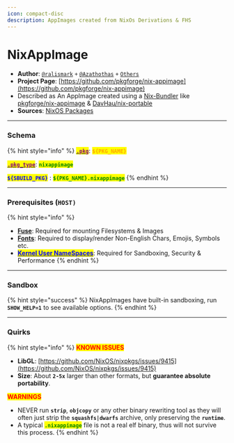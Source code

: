 ```yaml
---
icon: compact-disc
description: AppImages created from NixOs Derivations & FHS
---
```


# NixAppImage

* **Author**: [`@ralismark`](https://github.com/ralismark) `+` [`@Azathothas`](https://github.com/Azathothas) `+` [`Others`](https://github.com/NixOS/bundlers)
* **Project Page**: [https://github.com/pkgforge/nix-appimage](https://github.com/pkgforge/nix-appimage)
* Described as An AppImage created using a [Nix-Bundler](https://github.com/NixOS/bundlers) like [pkgforge/nix-appimage](https://github.com/pkgforge/nix-appimage) & [DavHau/nix-portable](https://github.com/DavHau/nix-portable)
* **Sources**: [NixOS Packages](https://github.com/NixOS/nixpkgs)

***

### Schema

{% hint style="info" %}
[<mark style="color:purple;">**`.pkg`**</mark>](../../../sbuild/specification/2.pkg.md): <mark style="color:orange;">**`${PKG_NAME}`**</mark>

[<mark style="color:purple;">**`.pkg_type`**</mark>](../../../sbuild/specification/2.pkg.md): <mark style="color:green;">**`nixappimage`**</mark>

<mark style="color:blue;">**`${SBUILD_PKG}`**</mark> : <mark style="color:green;">**`${PKG_NAME}.nixappimage`**</mark>
{% endhint %}

***

### **Prerequisites (`HOST)`**

{% hint style="info" %}
* [**Fuse**](../errors-and-quirks/fuse.md): Required for mounting Filesystems & Images
* [**Fonts**](../errors-and-quirks/fonts.md): Required to display/render Non-English Chars, Emojis, Symbols etc.
* [<mark style="color:blue;">**Kernel User NameSpaces**</mark>](../errors-and-quirks/namespaces.md): Required for Sandboxing, Security & Performance
{% endhint %}

***

### Sandbox

{% hint style="success" %}
NixAppImages have built-in sandboxing, run **`SHOW_HELP=1`** to see available options.
{% endhint %}

***

### Quirks

{% hint style="info" %}
<mark style="color:red;">**KNOWN ISSUES**</mark>

* **LibGL**: [https://github.com/NixOS/nixpkgs/issues/9415](https://github.com/NixOS/nixpkgs/issues/9415)
* **Size**: About **`2-5x`** larger than other formats, but **guarantee absolute portability**.

<mark style="color:red;">**WARNINGS**</mark>

* NEVER run **`strip`**, **`objcopy`** or any other binary rewriting tool as they will often just strip the **`squashfs|dwarfs`** archive, only preserving the **`runtime`**.
* A typical <mark style="color:green;">**`.nixappimage`**</mark> file is not a real elf binary, thus will not survive this process.
{% endhint %}
